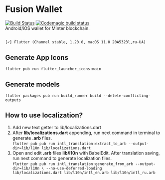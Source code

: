 # Fusion Wallet 
[![Build Status](https://app.bitrise.io/app/078d4c59cda43563/status.svg?token=tovI3DjmdyFaFnGMXo7PQg)](https://app.bitrise.io/app/078d4c59cda43563)
[![Codemagic build status](https://api.codemagic.io/apps/5f317971cfa936e4b9f461b7/5f317971cfa936e4b9f461b6/status_badge.svg)](https://codemagic.io/apps/5f317971cfa936e4b9f461b7/5f317971cfa936e4b9f461b6/latest_build)  
 Android/iOS wallet for Minter blockchain.
##
`[✓] Flutter (Channel stable, 1.20.0, macOS 11.0 20A5323l,ru-UA)`


## Generate App Icons
`flutter pub run flutter_launcher_icons:main`

## Generate models
`flutter packages pub run build_runner build --delete-conflicting-outputs`

## How to use localization?

1. Add new text getter to lib/localizations.dart
2. After **lib/localizations.dart** appending, run next command in terminal to generate **.arb** files.  
`flutter pub pub run intl_translation:extract_to_arb --output-dir=lib/l10n lib/localizations.dart`
3. Open and edit **.arb** files **lib/l10n** with BabelEdit. After translation saving, run next command to generate localization files.  
`flutter pub pub run intl_translation:generate_from_arb --output-dir=lib/l10n \ --no-use-deferred-loading             lib/localizations.dart lib/l10n/intl_en.arb lib/l10n/intl_ru.arb`